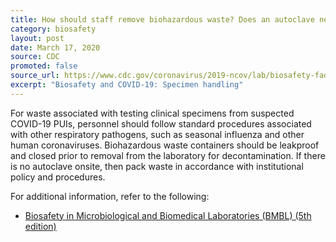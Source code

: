 ```yaml
---
title: How should staff remove biohazardous waste? Does an autoclave need to be used?
category: biosafety
layout: post
date: March 17, 2020
source: CDC
promoted: false
source_url: https://www.cdc.gov/coronavirus/2019-ncov/lab/biosafety-faqs.html
excerpt: "Biosafety and COVID-19: Specimen handling"
---
```


For waste associated with testing clinical specimens from suspected COVID-19 PUIs, personnel should follow standard procedures associated with other respiratory pathogens, such as seasonal influenza and other human coronaviruses. Biohazardous waste containers should be leakproof and closed prior to removal from the laboratory for decontamination. If there is no autoclave onsite, then pack waste in accordance with institutional policy and procedures.

For additional information, refer to the following:

* [Biosafety in Microbiological and Biomedical Laboratories (BMBL) (5th edition)](https://www.cdc.gov/labs/pdf/CDC-BiosafetyMicrobiologicalBiomedicalLaboratories-2009-P.PDF)
